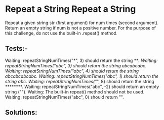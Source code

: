 # Repeat a String Repeat a String

Repeat a given string str (first argument) for num times (second argument). Return an empty string if num is not a positive number. For the purpose of this challenge, do not use the built-in .repeat() method.

## Tests:-

Waiting: repeatStringNumTimes("\*", 3) should return the string **_.
Waiting: repeatStringNumTimes("abc", 3) should return the string abcabcabc.
Waiting: repeatStringNumTimes("abc", 4) should return the string abcabcabcabc.
Waiting: repeatStringNumTimes("abc", 1) should return the string abc.
Waiting: repeatStringNumTimes("_", 8) should return the string **\*\*\*\*\*\*.
Waiting: repeatStringNumTimes("abc", -2) should return an empty string ("").
Waiting: The built-in repeat() method should not be used.
Waiting: repeatStringNumTimes("abc", 0) should return "".

## Solutions:
